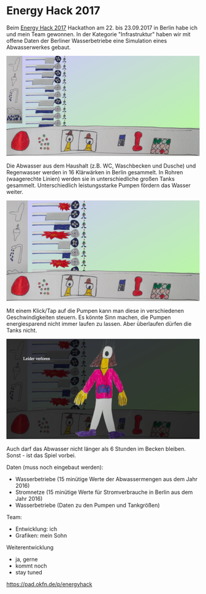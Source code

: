 ﻿Energy Hack 2017
================

Beim [Energy Hack 2017](https://energyhack.de/) Hackathon am 22. bis 23.09.2017 in Berlin habe ich und mein Team gewonnen.
In der Kategorie "Infrastruktur" haben wir mit offene Daten der Berliner Wasserbetriebe eine Simulation eines Abwasserwerkes gebaut.

![](https://raw.githubusercontent.com/tursics/energyhack-2017/master/docs/img1.png?token=AFJ-kEVxHZfvzkzBRto6o_UGKF9C2CT5ks5Z1AzswA%3D%3D)

Die Abwasser aus dem Haushalt (z.B. WC, Waschbecken und Dusche) und Regenwasser werden in 16 Klärwärken in Berlin gesammelt.
In Rohren (waagerechte Linien) werden sie in unterschiedliche großen Tanks gesammelt.
Unterschiedlich leistungsstarke Pumpen fördern das Wasser weiter.

![](https://raw.githubusercontent.com/tursics/energyhack-2017/master/docs/img2.png?token=AFJ-kHY0pewgHi3bZGsordWVn8SyurCPks5Z1A1lwA%3D%3D)

Mit einem Klick/Tap auf die Pumpen kann man diese in verschiedenen Geschwindigkeiten steuern.
Es könnte Sinn machen, die Pumpen energiesparend nicht immer laufen zu lassen.
Aber überlaufen dürfen die Tanks nicht.

![](https://raw.githubusercontent.com/tursics/energyhack-2017/master/docs/img3.png?token=AFJ-kAy4FQsGLctYV8mfZp5xRpg1QFZhks5Z1A2BwA%3D%3D)

Auch darf das Abwasser nicht länger als 6 Stunden im Becken bleiben. Sonst - ist das Spiel vorbei.

Daten (muss noch eingebaut werden):
- Wasserbetriebe (15 minütige Werte der Abwassermengen aus dem Jahr 2016)
- Stromnetze (15 minütige Werte für Stromverbrauche in Berlin aus dem Jahr 2016)
- Wasserbetriebe (Daten zu den Pumpen und Tankgrößen)

Team:
- Entwicklung: ich
- Grafiken: mein Sohn

Weiterentwicklung
- ja, gerne
- kommt noch
- stay tuned

https://pad.okfn.de/p/energyhack
